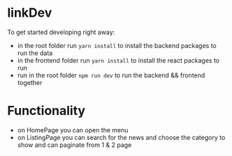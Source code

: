 # linkDev

To get started developing right away:

- in the root folder run `yarn install` to install the backend packages to run the data
- in the frontend folder run `yarn install` to install the react packages to run
- run in the root folder `npm run dev` to run the backend && frontend together

# Functionality

- on HomePage you can open the menu
- on ListingPage you can search for the news and choose the category to show and can paginate from 1 & 2 page
